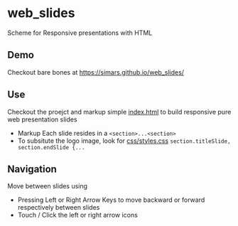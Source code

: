 # web_slides

Scheme for Responsive presentations with HTML

## Demo

Checkout bare bones at https://simars.github.io/web_slides/

## Use

Checkout the proejct and markup simple [index.html](index.html) to build responsive pure web presentation slides

* Markup Each slide resides in a `<section>...<section>`
* To subsitute the logo image, look for [css/styles.css](css/styles.css) `section.titleSlide, section.endSlide {...`

## Navigation

Move between slides using

* Pressing Left or Right Arrow Keys to move backward or forward respectively between slides
* Touch / Click the left or right arrow icons
